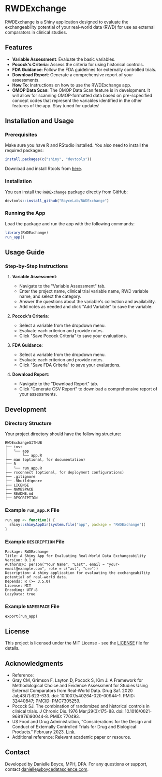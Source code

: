 # RWDExchange

RWDExchange is a Shiny application designed to evaluate the exchangeability potential of your real-world data (RWD) for use as external comparators in clinical studies.

## Features

- **Variable Assessment**: Evaluate the basic variables.
- **Pocock's Criteria**: Assess the criteria for using historical controls.
- **FDA Guidance**: Follow the FDA guidelines for externally controlled trials.
- **Download Report**: Generate a comprehensive report of your assessments.
- **How To**: Instructions on how to use the RWDExchange app.
- **OMOP Data Scan**: The OMOP Data Scan feature is in development.  It will allow for scanning OMOP-formatted data based on pre-scpecified concept codes that represent the variables identified in the other features of the app. Stay tuned for updates!</p>

## Installation and Usage

### Prerequisites

Make sure you have R and RStudio installed. You also need to install the required packages:

```r
install.packages(c("shiny", "devtools"))
```
Download and install Rtools from [here](https://cran.r-project.org/bin/windows/Rtools/).

### Installation

You can install the `RWDExchange` package directly from GitHub:

```r
devtools::install_github("BoyceLab/RWDExchange")
```

### Running the App

Load the package and run the app with the following commands:

```r
library(RWDExchange)
run_app()
```

## Usage Guide

### Step-by-Step Instructions

1. **Variable Assessment**:
   - Navigate to the "Variable Assessment" tab.
   - Enter the project name, clinical trial variable name, RWD variable name, and select the category.
   - Answer the questions about the variable's collection and availability.
   - Add notes as needed and click "Add Variable" to save the variable.

2. **Pocock's Criteria**:
   - Select a variable from the dropdown menu.
   - Evaluate each criterion and provide notes.
   - Click "Save Pocock Criteria" to save your evaluations.

3. **FDA Guidance**:
   - Select a variable from the dropdown menu.
   - Evaluate each criterion and provide notes.
   - Click "Save FDA Criteria" to save your evaluations.

4. **Download Report**:
   - Navigate to the "Download Report" tab.
   - Click "Generate CSV Report" to download a comprehensive report of your assessments.

## Development

### Directory Structure

Your project directory should have the following structure:

```
RWDExchangeGITHUB
├── inst
│   └── app
│       └── app.R
├── man (optional, for documentation)
├── R
│   └── run_app.R
├── rsconnect (optional, for deployment configurations)
├── .gitignore
├── .Rbuildignore
├── LICENSE
├── NAMESPACE
├── README.md
├── DESCRIPTION
```

### Example `run_app.R` File

```r
run_app <- function() {
  shiny::shinyAppDir(system.file("app", package = "RWDExchange"))
}
```

### Example `DESCRIPTION` File

```plaintext
Package: RWDExchange
Title: A Shiny App for Evaluating Real-World Data Exchangeability
Version: 0.1.0
Authors@R: person("Your Name", "Last", email = "your-email@example.com", role = c("aut", "cre"))
Description: A shiny application for evaluating the exchangeability potential of real-world data.
Depends: R (>= 3.5.0)
License: MIT
Encoding: UTF-8
LazyData: true
```

### Example `NAMESPACE` File

```plaintext
export(run_app)
```

## License

This project is licensed under the MIT License - see the [LICENSE](LICENSE) file for details.

## Acknowledgments

- Reference:
- Gray CM, Grimson F, Layton D, Pocock S, Kim J. A Framework for Methodological Choice and Evidence Assessment for Studies Using External Comparators from Real-World Data. Drug Saf. 2020 Jul;43(7):623-633. doi: 10.1007/s40264-020-00944-1. PMID: 32440847; PMCID: PMC7305259.
- Pocock SJ. The combination of randomized and historical controls in clinical trials. J Chronic Dis. 1976 Mar;29(3):175-88. doi: 10.1016/0021-9681(76)90044-8. PMID: 770493.
- US Food and Drug Administration, "Considerations for the Design and Conduct of Externally Controlled Trials for Drug and Biological Products." February 2023. [Link](https://www.fda.gov/regulatory-information/search-fda-guidance-documents/considerations-design-and-conduct-externally-controlled-trials-drug-and-biological-products).
- Additional reference: Relevant academic paper or resource.

## Contact

Developed by Danielle Boyce, MPH, DPA. For any questions or support, contact danielle@boycedatascience.com.
```
